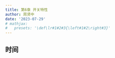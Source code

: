 ```yaml
---
title: 第6章 开关特性
author: 周贤中
date: '2023-07-29'
# mathjax:
#   presets: '\def\lr#1#2#3{\left#1#2\right#3}'
---
```


## 时间